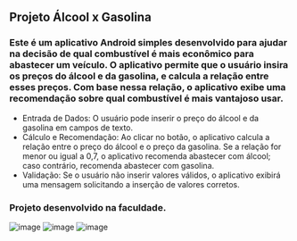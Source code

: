 ##  Projeto Álcool x Gasolina

### Este é um aplicativo Android simples desenvolvido para ajudar na decisão de qual combustível é mais econômico para abastecer um veículo. O aplicativo permite que o usuário insira os preços do álcool e da gasolina, e calcula a relação entre esses preços. Com base nessa relação, o aplicativo exibe uma recomendação sobre qual combustível é mais vantajoso usar.

- Entrada de Dados: O usuário pode inserir o preço do álcool e da gasolina em campos de texto.
- Cálculo e Recomendação: Ao clicar no botão, o aplicativo calcula a relação entre o preço do álcool e o preço da gasolina. Se a relação for menor ou igual a 0,7, o aplicativo recomenda abastecer com álcool; caso contrário, recomenda abastecer com gasolina.
- Validação: Se o usuário não inserir valores válidos, o aplicativo exibirá uma mensagem solicitando a inserção de valores corretos.

### Projeto desenvolvido na faculdade.

![image](https://github.com/user-attachments/assets/d619145b-381f-44b0-912d-1fa0f9182500) ![image](https://github.com/user-attachments/assets/a3eb0b67-0852-4765-9b84-de7f3e7430d4) ![image](https://github.com/user-attachments/assets/e06b3157-50b8-41dd-917b-a903d51403c5)


